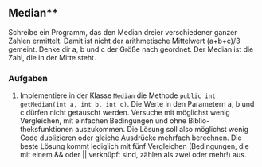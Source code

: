 ## Median**
Schreibe ein Programm, das den Median dreier verschiedener ganzer Zahlen ermittelt. Damit ist nicht der arithmetische Mittelwert (a+b+c)/3 gemeint. Denke dir a, b und c der Größe nach geordnet. Der Median ist die Zahl, die in der Mitte steht.

### Aufgaben
1. Implementiere in der Klasse `Median` die Methode `public int getMedian(int a, int b, int c)`. Die Werte in den Parametern a, b und c dürfen nicht getauscht werden. Versuche mit möglichst wenig Vergleichen, mit einfachen Bedingungen und ohne Biblio-theksfunktionen auszukommen. Die Lösung soll also möglichst wenig Code duplizieren oder gleiche Ausdrücke mehrfach berechnen. Die beste Lösung kommt lediglich mit fünf Vergleichen (Bedingungen, die mit einem && oder || verknüpft sind, zählen als zwei oder mehr!) aus. 